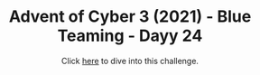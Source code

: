 <h1 align="center">Advent of Cyber 3 (2021) - Blue Teaming - Dayy 24</h1> 

<p align="center"> Click <a href="https://tryhackme.com/room/adventofcyber3"> here</a> to dive into this challenge.</p>

<br>
<br>



